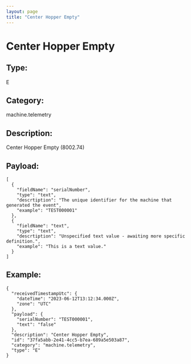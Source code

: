 ```yaml
---
layout: page
title: "Center Hopper Empty"
---
```


# Center Hopper Empty

## Type:

E

## Category:

machine.telemetry

## Description: 

Center Hopper Empty (8002.74)

## Payload:

```
[
  {
    "fieldName": "serialNumber",
    "type": "text",
    "descrtiption": "The unique identifier for the machine that generated the event",
    "example": "TEST000001"
  },
  {
    "fieldName": "text",
    "type": "text",
    "descrtiption": "Unspecified text value - awaiting more specific definition.",
    "example": "This is a text value."
  }
]
```

## Example:

```
{
  "receivedTimestampUtc": {
    "dateTime": "2023-06-12T13:12:34.000Z",
    "zone": "UTC"
  },
  "payload": {
    "serialNumber": "TEST000001",
    "text": "false"
  },
  "description": "Center Hopper Empty",
  "id": "37fa5abb-2e41-4cc5-b7ea-689a5e503a87",
  "category": "machine.telemetry",
  "type": "E"
}
```
